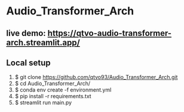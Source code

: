 # Audio_Transformer_Arch

## live demo: https://qtvo-audio-transformer-arch.streamlit.app/

## Local setup
1. $ git clone https://github.com/qtvo93/Audio_Transformer_Arch.git
2. $ cd Audio_Transformer_Arch/
3. $ conda env create -f environment.yml
4. $ pip install -r requirements.txt
5. $ streamlit run main.py
